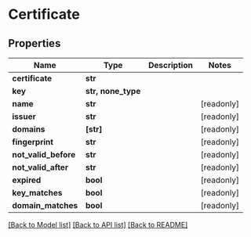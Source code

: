 # Certificate


## Properties

Name | Type | Description | Notes
------------ | ------------- | ------------- | -------------
**certificate** | **str** |  | 
**key** | **str, none_type** |  | 
**name** | **str** |  | [readonly] 
**issuer** | **str** |  | [readonly] 
**domains** | **[str]** |  | [readonly] 
**fingerprint** | **str** |  | [readonly] 
**not_valid_before** | **str** |  | [readonly] 
**not_valid_after** | **str** |  | [readonly] 
**expired** | **bool** |  | [readonly] 
**key_matches** | **bool** |  | [readonly] 
**domain_matches** | **bool** |  | [readonly] 

[[Back to Model list]](../#documentation-for-models) [[Back to API list]](../#documentation-for-api-endpoints) [[Back to README]](../)


